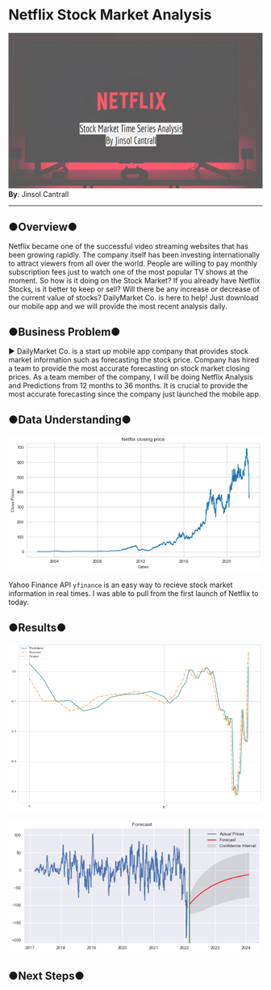 #  Netflix Stock Market Analysis
![title](./images/netflix.jpg)
**By**: Jinsol Cantrall
****
## ●Overview●
Netflix became one of the successful video streaming websites that has been growing rapidly. The company itself has been investing internationally to attract viewers from all over the world. People are willing to pay monthly subscription fees just to watch one of the most popular TV shows at the moment. So how is it doing on the Stock Market? If you already have Netflix Stocks, is it better to keep or sell? Will there be any increase or decrease of the current value of stocks? DailyMarket Co. is here to help! Just download our mobile app and we will provide the most recent analysis daily.

## ●Business Problem●
▶ DailyMarket Co. is a start up mobile app company that provides stock market information such as forecasting the stock price. Company has hired a team to provide the most accurate forecasting on stock market closing prices. As a team member of the company, I will be doing Netflix Analysis and Predictions from 12 months to 36 months. It is crucial to provide the most accurate forecasting since the company just launched the mobile app.


## ●Data Understanding●
![title](./images/Current.png)

Yahoo Finance API <code>yfinance</code> is an easy way to recieve stock market information in real times. I was able to pull from the first launch of Netflix to today. 

## ●Results●
![title](./images/zoom.png)

![title](./images/download.png)

## ●Next Steps●



